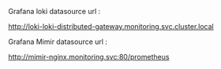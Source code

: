 Grafana loki datasource url :

http://loki-loki-distributed-gateway.monitoring.svc.cluster.local

Grafana Mimir datasource url :

http://mimir-nginx.monitoring.svc:80/prometheus
